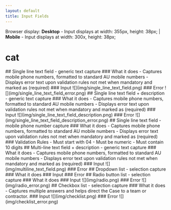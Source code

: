 ```yaml
---
layout: default
title: Input Fields
---
```


Browser display: __Desktop__ - Input displays at width: 355px, height: 38px; | __Mobile__ - Input displays at width: 300x, height: 38px;

<h1> <bold> cat </bold> </h1>
## Single line text field - generic text capture
### What it does 
- Captures mobile phone numbers, formatted to standard AU mobile numbers
- Displays error text upon validation rules not met when mandatory and marked as (required)
### Input
![](img/single_line_text_field.png) 
### Error
![](img/single_line_text_field_error.png)  
## Single line text field + description - generic text capture
### What it does 
- Captures mobile phone numbers, formatted to standard AU mobile numbers
- Displays error text upon validation rules not met when mandatory and marked as (required)
### Input
![](img/single_line_text_field_description.png)  
### Error
![](img/single_line_text_field_description_error.png) 
## Single line text field - mobile phone number capture
### What it does 
- Captures mobile phone numbers, formatted to standard AU mobile numbers
- Displays error text upon validation rules not met when mandatory and marked as (required)
### Validation Rules
- Must start with 04
- Must be numeric
- Must contain 10 digits
## Multi-line text field + description - generic text capture
### What it does 
- Captures mobile phone numbers, formatted to standard AU mobile numbers
- Displays error text upon validation rules not met when mandatory and marked as (required)
### Input
![](img/multiline_text_field.png)  
### Error
## Dropdown list - selection capture
### What it does
### Input
### Error
## Radio button list - selection capture
### What it does
### Input
![](img/radio.png)  
### Error
![](img/radio_error.png) 
## Checkbox list - selection capture
### What it does 
- Captures multiple answers and helps direct the Case to a team or contractor.
### Input
![](img/checklist.png)  
### Error
![](img/checklist_error.png) 

